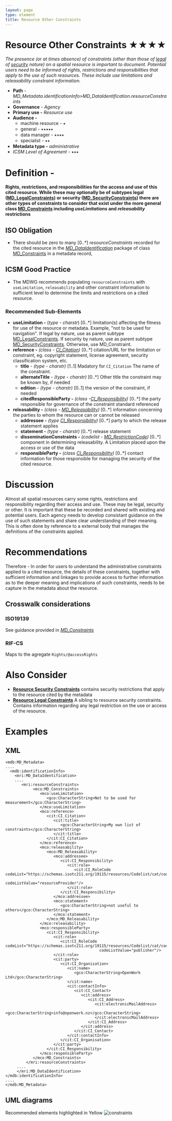 ```yaml
---
layout: page
type: element
title: Resource Other Constraints
---
```

# Resource Other Constraints ★★★★
*The presence (or at times absence) of constraints (other than those of [legal](https://www.loomio.org/d/kA6QOfgR/md_identification-resourcelegalconstraints) of [security](https://www.loomio.org/d/gxbVXJdF/md_identification-resourcesecurityconstraints-definition) nature) on a spatial resource is important to document. Potential users need to be informed of rights, restrictions and responsibilities that apply to the use of such resources. These include *use limitations* and *releasability* constraint information.*

- **Path** -  *MD_Metadata.identificationInfo>MD_DataIdentification.resourceConstraints*
- **Governance** - *Agency*
- **Primary use -** *Resource use* 
- **Audience -** 
  - machine resource - ⭑ 
  - general - ⭑⭑⭑⭑⭑
  - data manager - ⭑⭑⭑⭑
  - specialist - ⭑⭑
- **Metadata type -** *administrative*
- *ICSM Level of Agreement* - ⭑⭑⭑

# Definition -
**Rights, restrictions, and responsibilities for the access and use of this cited resource.  While these may optionally be of subtypes legal ([MD_LegalConstraints](https://www.loomio.org/d/ugevCYJD/class-md_legalconstraints)) or security ([MD_SecurityConstraints](https://www.loomio.org/d/1jaxGSgR/class-md_securityconstraints)) there are other types of constraints to consider that exist under the more general class [MD_Constraints](https://www.loomio.org/d/TqdZp04C/class-md_constraints) including *useLimitations* and *releasability* restrictions** 

## ISO Obligation 
- There should be zero to many [0..\*] *resourceConstraints* recorded for the cited resource in the  *[MD_DataIdentification](https://www.loomio.org/d/oqKd8GHM/class-md_dataidentification)* package of class [MD_Constraints](https://www.loomio.org/d/TqdZp04C/class-md_constraints) in a metadata record, 

## ICSM Good Practice  
- The MDWG recommends populating  `resourceConstraints`  with `useLimitation`, `releasability` and other constraint information to sufficient level to determine the limits and restrictions on a cited resource.

### Recommended Sub-Elements 
- **useLimitation -** (*type - charstr*) [0..\*] limitation(s) affecting the fitness for use of the resource or metadata. Example, "not to be used for navigation".  If legal by nature, use as parent subtype [MD_LegalConstraints](https://www.loomio.org/d/kA6QOfgR/md_identification-resourcelegalconstraints). If security by nature, use as parent subtype [MD_SecurityConstraints](https://www.loomio.org/d/hovXfng5/md_metadata-md_securityconstraints-definition). Otherwise, use  MD_Constraint.
- **reference -** *(class - [CI_Citation](https://www.loomio.org/d/Iei80UQH/class-ci_citation))* [0..\*] citation/URL for the limitation or constraint, eg. copyright statement, license agreement, security classification system, etc.
  - **title** - *(type - charstr)*  [1..1] Madatory for `CI_Citation` The name of the constraint.
  - **alternateTitle** - *(type - charstr)* [0..\*] Other title the constraint may be known by, if needed
  - **edition** - *(type - charstr)* [0..1] the version of the constraint, if needed
  - **citedResponsibleParty -** *(class -[CI_Responsibility](https://www.loomio.org/d/r5blTcY0/class-ci_responsibility))* [0..\*]  the party responsible for governance of the constraint standard referenced
- **releasability -** *(class - [MD_Releasability](https://www.loomio.org/d/TqdZp04C/class-md_constraints))* [0..\*] information concerning the parties to whom the resource can or cannot be released
  - **addressee -** *(type [CI_Responsibility](https://www.loomio.org/d/r5blTcY0/class-ci_responsibility))* [0..\*] party to which the release statement applies
  - **statement -** *(type - charstr)* [0..\*] release statement
  - **disseminationConstraints -** *(codelist - [MD_RestrictionCode](https://www.loomio.org/d/TqdZp04C/class-md_constraints#MD_RestrictionCode---codelist))* [0..\*] component in determining releasability. A Limitation placed upon the access or use of the data
  - **responsibleParty -** *(class [CI_Responsibility](https://www.loomio.org/d/r5blTcY0/class-ci_responsibility))* [0..\*] contact information for those responsible for managing the security of the cited resource.
  
# Discussion  
Almost all spatial resources carry some rights, restrictions and responsibility regarding their access and use.  These may be legal, security or other.  It is important that these be recorded and shared with existing and potential users.  Each agency needs to develop consistant guidance on the use of such statements and share clear understanding of their meaning.  This is often done by reference to a external body that manages the definitions of the constraints applied.

# Recommendations 
Therefore - In order for users to understand the administrative constraints applied to a cited resource, the details of these constraints, together with sufficient information and linkages to provide access to further information as to the deeper meaning and implications of such constraints, needs to be capture in the metadata about the resource.

## Crosswalk considerations 

### ISO19139 
See guidance provided in *[MD_Constraints](https://www.loomio.org/d/TqdZp04C/class-md_constraints)*

### RIF-CS
Maps to the agregate `Rights/@accessRights`

# Also Consider
- **[Resource Security Constraints](https://www.loomio.org/d/gxbVXJdF/md_identification-resourcesecurityconstraints-definition)** contains security restrictions that apply to the resource cited by the metadata
- **[Resource Legal Constraints](https://www.loomio.org/d/kA6QOfgR/md_identification-resourcelegalconstraints)**  A sibling to resource security constraints. Contains information regarding any legal restriction on the use or access of the resource.

# Examples

## XML 

```
<mdb:MD_Metadata>
....
  <mdb:identificationInfo>
    <mri:MD_DataIdentification>
    ....
       <mri:resourceConstraints>
            <mco:MD_Constraints>
               <mco:useLimitation>
                  <gco:CharacterString>Not to be used for measurement</gco:CharacterString>
               </mco:useLimitation>
               <mco:reference>
                  <cit:CI_Citation>
                     <cit:title>
                        <gco:CharacterString>My own list of constraints</gco:CharacterString>
                     </cit:title>
                  </cit:CI_Citation>
               </mco:reference>
               <mco:releasability>
                  <mco:MD_Releasability>
                     <mco:addressee>
                        <cit:CI_Responsibility>
                           <cit:role>
                              <cit:CI_RoleCode codeList="https://schemas.isotc211.org/19115/resources/Codelist/cat/codelists.xml#CI_RoleCode"
                                               codeListValue="resourceProvider"/>
                           </cit:role>
                        </cit:CI_Responsibility>
                     </mco:addressee>
                     <mco:statement>
                        <gco:CharacterString>not useful to others</gco:CharacterString>
                     </mco:statement>
                  </mco:MD_Releasability>
               </mco:releasability>
               <mco:responsibleParty>
                  <cit:CI_Responsibility>
                     <cit:role>
                        <cit:CI_RoleCode codeList="https://schemas.isotc211.org/19115/resources/Codelist/cat/codelists.xml#CI_RoleCode"
                                         codeListValue="publisher"/>
                     </cit:role>
                     <cit:party>
                        <cit:CI_Organisation>
                           <cit:name>
                              <gco:CharacterString>OpenWork Ltd</gco:CharacterString>
                           </cit:name>
                           <cit:contactInfo>
                              <cit:CI_Contact>
                                 <cit:address>
                                    <cit:CI_Address>
                                       <cit:electronicMailAddress>
                                          <gco:CharacterString>info@openwork.nz</gco:CharacterString>
                                       </cit:electronicMailAddress>
                                    </cit:CI_Address>
                                 </cit:address>
                              </cit:CI_Contact>
                           </cit:contactInfo>
                        </cit:CI_Organisation>
                     </cit:party>
                  </cit:CI_Responsibility>
               </mco:responsibleParty>
            </mco:MD_Constraints>
         </mri:resourceConstraints>
     ....
     </mri:MD_DataIdentification>
</mdb:identificationInfo>
....
</mdb:MD_Metadata>
```

## UML diagrams

Recommended elements highlighted in Yellow
![constraints](https://loomio-uploads.s3.amazonaws.com/documents/files/000/203/432/original/1561600679022)
